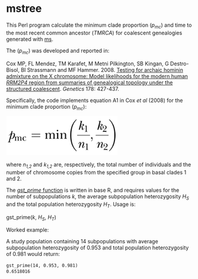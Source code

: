 # mstree

This Perl program calculate the minimum clade proportion (*p<sub>mc</sub>*) and time to the most recent common ancestor (*TMRCA*) for coalescent genealogies generated with [ms](http://home.uchicago.edu/%7Erhudson1/source/mksamples.html).

The (*p<sub>mc</sub>*) was developed and reported in:

Cox MP, FL Mendez, TM Karafet, M Metni Pilkington, SB Kingan, G Destro-Bisol, BI Strassmann and MF Hammer. 2008. [Testing for archaic hominin admixture on the X chromosome: Model likelihoods for the modern human *RRM2P4* region from summaries of genealogical topology under the structured coalescent](https://doi.org/10.1534/genetics.107.080432). *Genetics* 178: 427-437.

Specifically, the code implements equation A1 in Cox *et al* (2008) for the minimum clade proportion (*p<sub>mc</sub>*):

<img src="Cox_EquationA1.jpg" width="300"/>

where *n<sub>1,2</sub>* and *k<sub>1,2</sub>* are, respectively, the total number of individuals and the number of chromosome copies from the specified group in basal clades 1 and 2.





The [*gst_prime* function](gst_prime.R) is written in base R, and requires values for the number of subpopulations *k*, the average subpopulation heterozygosity *H<sub>S</sub>* and the total population heterozygosity *H<sub>T</sub>*.  Usage is:

gst_prime(*k*, *H<sub>S</sub>*, *H<sub>T</sub>*)

Worked example:

A study population containing 14 subpopulations with average subpopulation heterozygosity of 0.953 and total population heterozygosity of 0.981 would return:

```
gst_prime(14, 0.953, 0.981)
0.6518016
```

